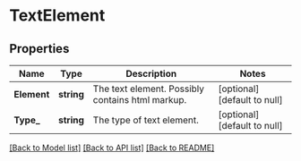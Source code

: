 # TextElement

## Properties
Name | Type | Description | Notes
------------ | ------------- | ------------- | -------------
**Element** | **string** | The text element. Possibly contains html markup. | [optional] [default to null]
**Type_** | **string** | The type of text element. | [optional] [default to null]

[[Back to Model list]](../README.md#documentation-for-models) [[Back to API list]](../README.md#documentation-for-api-endpoints) [[Back to README]](../README.md)

